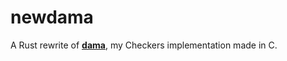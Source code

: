 # newdama
A Rust rewrite of [**dama**](https://github.com/franzageek/dama), my Checkers implementation made in C.

